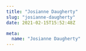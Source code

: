 ```yaml
---
title: "Josianne Daugherty"
slug: "josianne-daugherty"
date: 2021-02-15T15:52:48Z

meta:
  name: "Josianne Daugherty"
---
```


